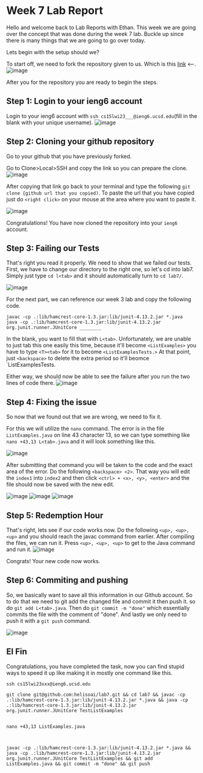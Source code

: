 # Week 7 Lab Report

Hello and welcome back to Lab Reports with Ethan. This week we are going over the concept that was done during the week 7 lab. Buckle up since there is many things that we are going to go over today.




Lets begin with the setup should we? 

To start off, we need to fork the repository given to us. Which is this [link](https://github.com/ucsd-cse15l-w23/lab7) <--.
![image](https://i.imgur.com/dG84LSh.png)

After you for the repository you are ready to begin the steps.

## Step 1: Login to your ieng6 account
Login to your ieng6 account with `ssh cs15lwi23___@ieng6.ucsd.edu`(fill in the blank with your unique username).
![image](https://i.imgur.com/xVL9acX.png)

## Step 2: Cloning your github repository
Go to your github that you have previously forked. 

Go to Clone>Local>SSH and copy the link so you can prepare the clone.
![image](https://i.imgur.com/u6Hygu2.png)

After copying that link go back to your terminal and type the following `git clone {github url that you copied)`. To paste the url that you have copied just do `<right click>` on your mouse at the area where you want to paste it.

 ![image](https://i.imgur.com/fL6YIZ3.png)
  
  Congratulations! You have now cloned the repository into your `ieng6` account.
  
  ## Step 3: Failing our Tests
That's right you read it properly. We need to show that we failed our tests. 
First, we have to change our directory to the right one, so let's cd into lab7.
Simply just type `cd l<tab>` and it should automatically turn to `cd lab7/`.

![image](https://i.imgur.com/fhoiklU.png)

For the next part, we can reference our week 3 lab and copy the following code.
```
javac -cp .:lib/hamcrest-core-1.3.jar:lib/junit-4.13.2.jar *.java 
java -cp .:lib/hamcrest-core-1.3.jar:lib/junit-4.13.2.jar org.junit.runner.JUnitCore ________
```

In the blank, you want to fill that with `L<tab>`. Unfortunately, we are unable to just tab this one easily this time, because it'll become `<ListExamples>` you have to type `<T><tab>` for it to become `<ListExamplesTests.>` At that point, just `<backspace>` to delete the extra period so it'll beomce `ListExamplesTests.

Either way, we should now be able to see the failure after you run the two lines of code there.
![image](https://i.imgur.com/YJ4YKSn.png)

## Step 4: Fixing the issue
So now that we found out that we are wrong, we need to fix it. 

For this we will utilize the `nano` command. The error is in the file `ListExamples.java` on line 43 character 13, so we can type something like `nano +43,13 L<tab>.java` and it will look something like this.

![image](https://i.imgur.com/S9zi829.png)

After submitting that command you will be taken to the code and the exact area of the error. Do the following `<backspace> <2>`. That way you will edit the `index1` into `index2` and then click `<ctrl> + <x>, <y>, <enter>` and the file should now be saved with the new edit.

![image](https://i.imgur.com/F5oUcYe.png)
![image](https://i.imgur.com/ADcvvgH.png)
![image](https://i.imgur.com/m1OC8pZ.png)

## Step 5: Redemption Hour
That's right, lets see if our code works now. Do the following `<up>, <up>, <up>` and you should reach the javac command from earlier. After compiling the files, we can run it. Press `<up>, <up>, <up>` to get to the Java command and run it.
  ![image](https://i.imgur.com/wsBivpA.png)
  
  Congrats! Your new code now works.
  
## Step 6: Commiting and pushing
  So, we basically want to save all this information in our Github account. So to do that we need to git add the changed file and commit it then push it.
  so do `git add L<tab>.java`. Then do `git commit -m "done"` which essentially commits the file with the comment of "done". And lastly we only need to push it with a `git push` command. 
  
  ![image](https://i.imgur.com/T7ao17E.png)
  
  ## El Fin
  Congratulations, you have completed the task, now you can find stupid ways to speed it up like making it in mostly one command like this. 
  
  ```
  ssh cs15lwi23xxx@ieng6.ucsd.edu

git clone git@github.com:helisoai/lab7.git && cd lab7 && javac -cp .:lib/hamcrest-core-1.3.jar:lib/junit-4.13.2.jar *.java && java -cp .:lib/hamcrest-core-1.3.jar:lib/junit-4.13.2.jar org.junit.runner.JUnitCore TestListExamples 


nano +43,13 ListExamples.java



javac -cp .:lib/hamcrest-core-1.3.jar:lib/junit-4.13.2.jar *.java && java -cp .:lib/hamcrest-core-1.3.jar:lib/junit-4.13.2.jar org.junit.runner.JUnitCore TestListExamples && git add ListExamples.java && git commit -m "done" && git push
  ```
